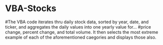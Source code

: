 # VBA-Stocks

#The VBA code iterates thru daily stock data, sorted by year, date, and ticker, and aggregates the daily values into one yearly value for... 
      #price change, percent change, and total volume. It then selects the most extreme example of each of the aforementioned caegories and displays those also. 
      
      
      
      
      
      
      
      
      
      
